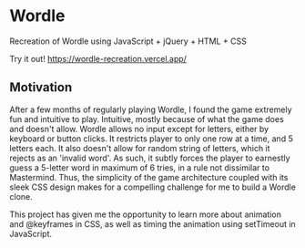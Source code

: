 # Wordle
Recreation of Wordle using JavaScript + jQuery + HTML + CSS

Try it out! https://wordle-recreation.vercel.app/

## Motivation
After a few months of regularly playing Wordle, I found the game extremely fun and intuitive to play. Intuitive, mostly because of what the game does and doesn't allow. Wordle allows no input except for letters, either by keyboard or button clicks. It restricts player to only one row at a time, and 5 letters each. It also doesn't allow for random string of letters, which it rejects as an 'invalid word'. As such, it subtly forces the player to earnestly guess a 5-letter word in maximum of 6 tries, in a rule not dissimilar to Mastermind. Thus, the simplicity of the game architecture coupled with its sleek CSS design makes for a compelling challenge for me to build a Wordle clone.

This project has given me the opportunity to learn more about animation and @keyframes in CSS, as well as timing the animation using setTimeout in JavaScript.
